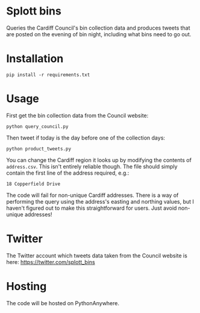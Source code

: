 # Splott bins

Queries the Cardiff Council's bin collection data and produces tweets that are posted on the evening of bin night, including what bins need to go out.

# Installation
```
pip install -r requirements.txt
```

# Usage
First get the bin collection data from the Council website:
```
python query_council.py
```

Then tweet if today is the day before one of the collection days:

```
python product_tweets.py
```
You can change the Cardiff region it looks up by modifying the contents of `address.csv`. This isn't entirely reliable though. The file should simply contain the first line of the address required, e.g.:
```
18 Copperfield Drive
```
The code will fail for non-unique Cardiff addresses. There is a way of performing the query using the address's easting and northing values, but I haven't figured out to make this straightforward for users. Just avoid non-unique addresses!


# Twitter
The Twitter account which tweets data taken from the Council website is here:
https://twitter.com/splott_bins

# Hosting
The code will be hosted on PythonAnywhere.
